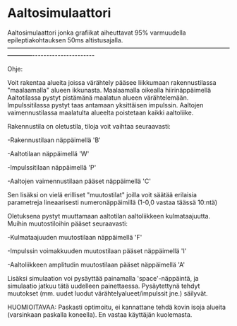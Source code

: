 Aaltosimulaattori
=================

Aaltosimulaattori jonka grafiikat aiheuttavat 95% varmuudella epileptiakohtauksen 50ms altistusajalla.
––––––––––––––––––––––––––––––––––––––––––––––––––––––––––––––––––––––––––––––––----------------------

Ohje:

Voit rakentaa alueita joissa värähtely pääsee liikkumaan rakennustilassa "maalaamalla" alueen ikkunasta.
Maalaamalla oikealla hiirinäppäimellä
Aaltotilassa pystyt pistämänä maalatun alueen värähtelemään.
Impulssitilassa pystyt taas antamaan yksittäisen impulssin.
Aaltojen vaimennustilassa maalatulta alueelta poistetaan kaikki aaltoliike.


Rakennustila on oletustila, tiloja voit vaihtaa seuraavasti:

-Rakennustilaan näppäimellä 'B' 

-Aaltotilaan näppäimellä 'W' 

-Impulssitilaan näppäimellä 'P' 

-Aaltojen vaimennustilaan pääset näppäimellä 'C' 



Sen lisäksi on vielä erilliset "muutostilat" joilla voit säätää erilaisia parametreja lineaarisesti numeronäppäimillä (1-0,0 vastaa täässä 10:ntä)

Oletuksena pystyt muuttamaan aaltotilan aaltoliikkeen kulmataajuutta.
Muihin muutostiloihin pääset seuraavasti:

-Kulmataajuuden muutostilaan näppäimellä 'F' 

-Impulssin voimakkuuden muutostilaan pääset näppäimellä 'I' 

-Aaltoliikkeen amplitudin muutostilaan pääset näppäimellä 'A' 


Lisäksi simulaation voi pysäyttää painamalla 'space'-näppäintä, ja simulaatio jatkuu tätä uudelleen painettaessa.
Pysäytettynä tehdyt muutokset (mm. uudet luodut värähtelyalueet/impulssit jne.) säilyvät.



HUOMIOITAVAA:
Paskasti optimoitu, ei kannattane tehdä kovin isoja alueita (varsinkaan paskalla koneella).
En vastaa käyttäjän kuolemasta.
